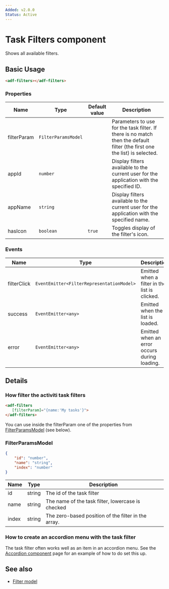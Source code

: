 ```yaml
---
Added: v2.0.0
Status: Active
---
```

# Task Filters component

Shows all available filters.

## Basic Usage

```html
<adf-filters></adf-filters>
```

### Properties

| Name | Type | Default value | Description |
| ---- | ---- | ------------- | ----------- |
| filterParam | `FilterParamsModel` |  | Parameters to use for the task filter. If there is no match then the default filter (the first one the list) is selected. |
| appId | `number` |  | Display filters available to the current user for the application with the specified ID.  |
| appName | `string` |  | Display filters available to the current user for the application with the specified name.  |
| hasIcon | `boolean` | `true` | Toggles display of the filter's icon.  |

### Events

| Name | Type | Description |
| ---- | ---- | ----------- |
| filterClick | `EventEmitter<FilterRepresentationModel>` | Emitted when a filter in the list is clicked. |
| success | `EventEmitter<any>` | Emitted when the list is loaded. |
| error | `EventEmitter<any>` | Emitted when an error occurs during loading. |

## Details

### How filter the activiti task filters

```html
<adf-filters 
   [filterParam]="{name:'My tasks'}">
</adf-filters>
```

You can use inside the filterParam one of the properties from [FilterParamsModel](#filterparamsmodel) (see below).

### FilterParamsModel

```json
{
    "id": "number",
    "name": "string",
    "index": "number"
}
```

| Name | Type | Description |
| ---- | ---- | ----------- |
| id | string | The id of the task filter |
| name | string | The name of the task filter, lowercase is checked |
| index | string | The zero-based position of the filter in the array. |

### How to create an accordion menu with the task filter

The task filter often works well as an item in an accordion menu. See the [Accordion component](accordion.component.md)
page for an example of how to do set this up.

## See also

-   [Filter model](filter.model.md)
